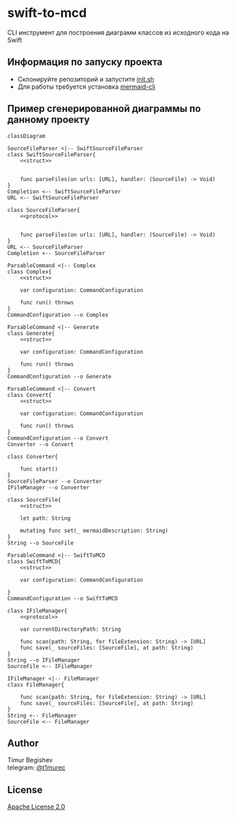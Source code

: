 # swift-to-mcd
CLI инструмент для построения диаграмм классов из исходного кода на Swift

## Информация по запуску проекта
- Склонируйте репозиторий и запустите [init.sh]
- Для работы требуется установка [mermaid-cli]

## Пример сгенерированной диаграммы по данному проекту
```mermaid
classDiagram

SourceFileParser <|-- SwiftSourceFileParser
class SwiftSourceFileParser{
	<<struct>>

	
	func parseFiles(on urls: [URL], handler: (SourceFile) -> Void)
}
Completion <-- SwiftSourceFileParser
URL <-- SwiftSourceFileParser

class SourceFileParser{
	<<protocol>>

	
	func parseFiles(on urls: [URL], handler: (SourceFile) -> Void)
}
URL <-- SourceFileParser
Completion <-- SourceFileParser

ParsableCommand <|-- Complex
class Complex{
	<<struct>>

	var configuration: CommandConfiguration
	
	func run() throws
}
CommandConfiguration --o Complex

ParsableCommand <|-- Generate
class Generate{
	<<struct>>

	var configuration: CommandConfiguration
	
	func run() throws
}
CommandConfiguration --o Generate

ParsableCommand <|-- Convert
class Convert{
	<<struct>>

	var configuration: CommandConfiguration
	
	func run() throws
}
CommandConfiguration --o Convert
Converter --o Convert

class Converter{
	
	func start()
}
SourceFileParser --o Converter
IFileManager --o Converter

class SourceFile{
	<<struct>>

	let path: String
	
	mutating func set(_ mermaidDescription: String)
}
String --o SourceFile

ParsableCommand <|-- SwiftToMCD
class SwiftToMCD{
	<<struct>>

	var configuration: CommandConfiguration
	
}
CommandConfiguration --o SwiftToMCD

class IFileManager{
	<<protocol>>

	var currentDirectoryPath: String
	
	func scan(path: String, for fileExtension: String) -> [URL]
	func save(_ sourceFiles: [SourceFile], at path: String)
}
String --o IFileManager
SourceFile <-- IFileManager

IFileManager <|-- FileManager
class FileManager{
	
	func scan(path: String, for fileExtension: String) -> [URL]
	func save(_ sourceFiles: [SourceFile], at path: String)
}
String <-- FileManager
SourceFile <-- FileManager
```

## Author
Timur Begishev\
telegram: [@t1murec]

## License
[Apache License 2.0]

[init.sh]: <https://github.com/TimuREC/swift-to-mcd/blob/main/init.sh>
[mermaid-cli]: <https://github.com/mermaid-js/mermaid-cli>
[@t1murec]: <https://t.me/t1murec>
[Apache License 2.0]: <https://github.com/TimuREC/swift-to-mcd/blob/main/LICENSE>
